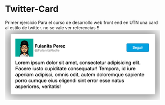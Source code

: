 # Twitter-Card
 Primer ejercicio Para el curso de desarrollo web front end en UTN
 una card al estilo de twitter. no se vale ver referencias !!
 ![capruta de pantalla, card tipo twitter](https://github.com/ArielMarchioni/Twitter-Card/blob/master/screenshot.png)
